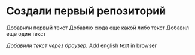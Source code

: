 # Создали первый репозиторий

Добавили первый текст
Добавлю сюда еще какой либо текст
Добавил еще один текст

*Добавили текст через браузер.* Add english text in browser



